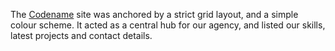 The [Codename](http://codename.io/) site was anchored by a strict grid layout, and a simple colour scheme. It acted as a central hub for our agency, and listed our skills, latest projects and contact details.
